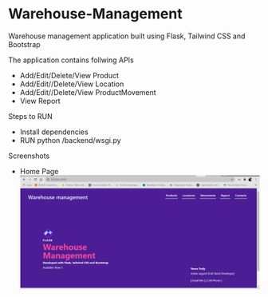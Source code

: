# Warehouse-Management

Warehouse management application built using Flask, Tailwind CSS and Bootstrap

The application contains follwing APIs

- Add/Edit/Delete/View Product
- Add/Edit//Delete/View Location
- Add/Edit//Delete/View ProductMovement
- View Report

Steps to RUN
- Install dependencies
- RUN python /backend/wsgi.py

Screenshots
- Home Page
![image](https://github.com/Azharsayyed5/Warehouse-Management/blob/main/screenshot/home__01.png)
